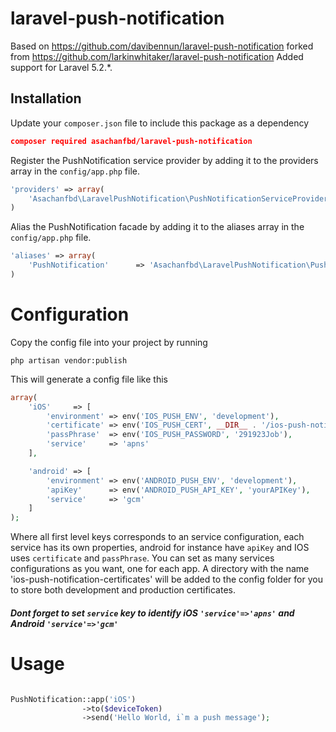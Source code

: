 # laravel-push-notification

Based on https://github.com/davibennun/laravel-push-notification forked from https://github.com/larkinwhitaker/laravel-push-notification
Added support for Laravel 5.2.*.

Installation
----

Update your `composer.json` file to include this package as a dependency
```json
composer required asachanfbd/laravel-push-notification
```


Register the PushNotification service provider by adding it to the providers array in the `config/app.php` file.
```php
'providers' => array(
    'Asachanfbd\LaravelPushNotification\PushNotificationServiceProvider'
)
```

Alias the PushNotification facade by adding it to the aliases array in the `config/app.php` file.
```php
'aliases' => array(
	'PushNotification'      => 'Asachanfbd\LaravelPushNotification\PushNotification',
)
```

# Configuration

Copy the config file into your project by running
```
php artisan vendor:publish
```

This will generate a config file like this
```php
array(
    'iOS'     => [
        'environment' => env('IOS_PUSH_ENV', 'development'),
        'certificate' => env('IOS_PUSH_CERT', __DIR__ . '/ios-push-notification-certificates/development/certificate.pem'),  
        'passPhrase'  => env('IOS_PUSH_PASSWORD', '291923Job'),
        'service'     => 'apns'
    ],

    'android' => [
        'environment' => env('ANDROID_PUSH_ENV', 'development'),
        'apiKey'      => env('ANDROID_PUSH_API_KEY', 'yourAPIKey'),
        'service'     => 'gcm'
    ]
);
```
Where all first level keys corresponds to an service configuration, each service has its own properties, android for instance have `apiKey` and IOS uses `certificate` and `passPhrase`. You can set as many services configurations as you want, one for each app.  A directory with the name 'ios-push-notification-certificates' will be added to the config folder for you to store both development and production certificates.

##### Dont forget to set `service` key to identify iOS `'service'=>'apns'` and Android `'service'=>'gcm'`

# Usage
```php

PushNotification::app('iOS')
                ->to($deviceToken)
                ->send('Hello World, i`m a push message');

```
